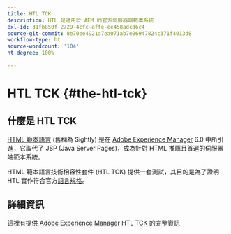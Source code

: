 ```yaml
---
title: HTL TCK
description: HTL 是適用於 AEM 的官方伺服器端範本系統
exl-id: 31fb850f-2729-4cfc-affe-ee458adcd6c4
source-git-commit: 8e70ee4921a7ea071ab7e06947824c371f4013d8
workflow-type: ht
source-wordcount: '104'
ht-degree: 100%

---
```


# HTL TCK {#the-htl-tck}

## 什麼是 HTL TCK

[HTML 範本語言](overview.md) (舊稱為 Sightly) 是在 [Adobe Experience Manager](http://www.adobe.com/tw/solutions/web-experience-management.html) 6.0 中所引進，它取代了 JSP (Java Server Pages)，成為針對 HTML 推薦且首選的伺服器端範本系統。

HTML 範本語言技術相容性套件 (HTL TCK) 提供一套測試，其目的是為了證明 HTL 實作符合官方[語言規格](https://github.com/adobe/htl-spec)。

## 詳細資訊

[這裡有提供 Adobe Experience Manager HTL TCK 的完整資訊](https://github.com/adobe/htl-tck)
